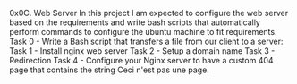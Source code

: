 0x0C. Web Server
In this project I am expected to configure the web server based on the requirements and write bash scripts that automatically perform commands to configure the ubuntu machine to fit requirements.
Task 0 - Write a Bash script that transfers a file from our client to a server:
Task 1 - Install nginx web server
Task 2 - Setup a domain name
Task 3 - Redirection
Task 4 - Configure your Nginx server to have a custom 404 page that contains the string Ceci n'est pas une page.


